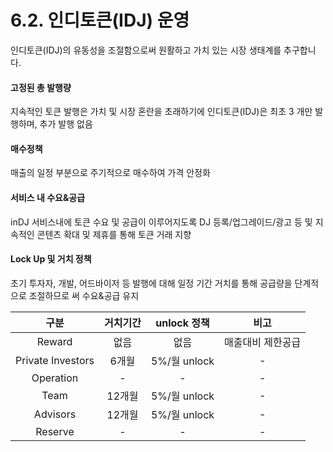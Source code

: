 # 6.2. 인디토큰(IDJ) 운영

인디토큰(IDJ)의 유동성을 조절함으로써 원활하고 가치 있는 시장 생태계를 추구합니다.

#### 고정된 총 발행량

지속적인 토큰 발행은 가치 및 시장 혼란을 초래하기에 인디토큰(IDJ)은 최초 3 개만 발행하며, 추가 발행 없음

#### 매수정책

매출의 일정 부분으로 주기적으로 매수하여 가격 안정화

#### 서비스 내 수요&공급

inDJ 서비스내에 토큰 수요 및 공급이 이루어지도록 DJ 등록/업그레이드/광고 등 및 지속적인 콘텐츠 확대 및 제휴를 통해 토큰 거래 지향

#### Lock Up 및 거치 정책

초기 투자자, 개발, 어드바이저 등 발행에 대해 일정 기간 거치를 통해 공급량을 단계적으로 조절하므로 써 수요&공급 유지

|         구분        |  거치기간 |  unlock 정책  |     비고    |
| :---------------: | :---: | :---------: | :-------: |
|       Reward      |   없음  |      없음     | 매출대비 제한공급 |
| Private Investors |  6개월  | 5%/월 unlock |     -     |
|     Operation     |   -   |      -      |     -     |
|        Team       | 12개월  | 5%/월 unlock |     -     |
|      Advisors     | 12개월  | 5%/월 unlock |     -     |
|      Reserve      |   -   |      -      |     -     |
